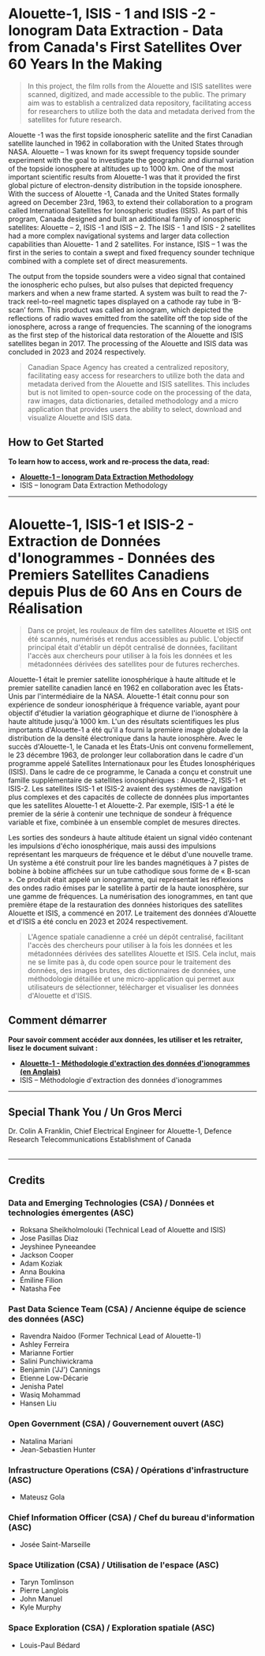 
# Alouette-1, ISIS - 1 and ISIS -2 - Ionogram Data Extraction - Data from Canada's First Satellites Over 60 Years In the Making

> In this project, the film rolls from the Alouette and ISIS satellites were scanned, digitized, and made accessible to the public. The primary aim was to establish a centralized data repository, facilitating access for researchers to utilize both the data and metadata derived from the satellites for future research.

Alouette -1 was the first topside ionospheric satellite and the first Canadian satellite launched in 1962 in collaboration with the United States through NASA. Alouette – 1 was known for its swept frequency topside sounder experiment with the goal to investigate the geographic and diurnal variation of the topside ionosphere at altitudes up to 1000 km. One of the most important scientific results from Alouette-1 was that it provided the first global picture of electron-density distribution in the topside ionosphere. With the success of Alouette -1, Canada and the United States formally agreed on December 23rd, 1963, to extend their collaboration to a program called International Satellites for Ionospheric studies (ISIS). As part of this program, Canada designed and built an additional family of ionospheric satellites: Alouette – 2, ISIS -1 and ISIS – 2. The ISIS - 1 and ISIS - 2 satellites had a more complex navigational systems and larger data collection capabilities than Alouette- 1 and 2 satellites. For instance, ISIS – 1 was the first in the series to contain a swept and fixed frequency sounder technique combined with a complete set of direct measurements.

The output from the topside sounders were a video signal that contained the ionospheric echo pulses, but also pulses that depicted frequency markers and when a new frame started. A system was built to read the 7-track reel-to-reel magnetic tapes displayed on a cathode ray tube in ‘B-scan’ form. This product was called an ionogram, which depicted the reflections of radio waves emitted from the satellite off the top side of the ionosphere, across a range of frequencies. The scanning of the ionograms as the first step of the historical data restoration of the Alouette and ISIS satellites began in 2017. The processing of the Alouette 
 and ISIS data was concluded in 2023 and 2024 respectively. 

> Canadian Space Agency has created a centralized repository, facilitating easy access for researchers to utilize both the data and metadata derived from the Alouette and ISIS satellites. This includes but is not limited to open-source code on the processing of the data, raw images, data dictionaries, detailed methodology and a micro application that provides users the ability to select, download and visualize Alouette and ISIS data.


## How to Get Started
**To learn how to access, work and re-process the data, read:**

- [**Alouette-1 – Ionogram Data Extraction Methodology**](https://github.com/asc-csa/Alouette_extract/blob/working/documentation/Alouette-1%20-%20Ionogram%20Data%20Extraction%20Methodology-latest_ver.pdf)
- ISIS – Ionogram Data Extraction Methodology
  
---

# Alouette-1, ISIS-1 et ISIS-2 - Extraction de Données d'Ionogrammes - Données des Premiers Satellites Canadiens depuis Plus de 60 Ans en Cours de Réalisation

> Dans ce projet, les rouleaux de film des satellites Alouette et ISIS ont été scannés, numérisés et rendus accessibles au public. L'objectif principal était d'établir un dépôt centralisé de données, facilitant l'accès aux chercheurs pour utiliser à la fois les données et les métadonnées dérivées des satellites pour de futures recherches.

Alouette-1 était le premier satellite ionosphérique à haute altitude et le premier satellite canadien lancé en 1962 en collaboration avec les États-Unis par l'intermédiaire de la NASA. Alouette-1 était connu pour son expérience de sondeur ionosphérique à fréquence variable, ayant pour objectif d'étudier la variation géographique et diurne de l'ionosphère à haute altitude jusqu'à 1000 km. L'un des résultats scientifiques les plus importants d'Alouette-1 a été qu'il a fourni la première image globale de la distribution de la densité électronique dans la haute ionosphère. Avec le succès d'Alouette-1, le Canada et les États-Unis ont convenu formellement, le 23 décembre 1963, de prolonger leur collaboration dans le cadre d'un programme appelé Satellites Internationaux pour les Études Ionosphériques (ISIS). Dans le cadre de ce programme, le Canada a conçu et construit une famille supplémentaire de satellites ionosphériques : Alouette-2, ISIS-1 et ISIS-2. Les satellites ISIS-1 et ISIS-2 avaient des systèmes de navigation plus complexes et des capacités de collecte de données plus importantes que les satellites Alouette-1 et Alouette-2. Par exemple, ISIS-1 a été le premier de la série à contenir une technique de sondeur à fréquence variable et fixe, combinée à un ensemble complet de mesures directes.

Les sorties des sondeurs à haute altitude étaient un signal vidéo contenant les impulsions d'écho ionosphérique, mais aussi des impulsions représentant les marqueurs de fréquence et le début d'une nouvelle trame. Un système a été construit pour lire les bandes magnétiques à 7 pistes de bobine à bobine affichées sur un tube cathodique sous forme de « B-scan ». Ce produit était appelé un ionogramme, qui représentait les réflexions des ondes radio émises par le satellite à partir de la haute ionosphère, sur une gamme de fréquences. La numérisation des ionogrammes, en tant que première étape de la restauration des données historiques des satellites Alouette et ISIS, a commencé en 2017. Le traitement des données d'Alouette et d'ISIS a été conclu en 2023 et 2024 respectivement.

> L'Agence spatiale canadienne a créé un dépôt centralisé, facilitant l'accès des chercheurs pour utiliser à la fois les données et les métadonnées dérivées des satellites Alouette et ISIS. Cela inclut, mais ne se limite pas à, du code open source pour le traitement des données, des images brutes, des dictionnaires de données, une méthodologie détaillée et une micro-application qui permet aux utilisateurs de sélectionner, télécharger et visualiser les données d'Alouette et d'ISIS.


## Comment démarrer

**Pour savoir comment accéder aux données, les utiliser et les retraiter, lisez le document suivant :**

- [**Alouette-1 - Méthodologie d'extraction des données d'ionogrammes (en Anglais)**](https://github.com/asc-csa/Alouette_extract/blob/working/documentation/Alouette-1%20-%20Ionogram%20Data%20Extraction%20Methodology-latest_ver.pdf)
- ISIS – Méthodologie d'extraction des données d'ionogrammes

---

## Special Thank You / Un Gros Merci
Dr. Colin A Franklin, Chief Electrical Engineer for Alouette-1, Defence Research Telecommunications Establishment of Canada
<br>
<br>

---

## Credits
### Data and Emerging Technologies (CSA) / Données et technologies émergentes (ASC) 
- Roksana Sheikholmolouki (Technical Lead of Alouette and ISIS)
- Jose Pasillas Diaz
- Jeyshinee Pyneeandee
- Jackson Cooper
- Adam Koziak
- Anna Boukina
- Émiline Filion
- Natasha Fee

### Past Data Science Team (CSA) / Ancienne équipe de science des données (ASC)
- Ravendra Naidoo (Former Technical Lead of Alouette-1)
- Ashley Ferreira
- Marianne Fortier
- Salini Punchiwickrama
- Benjamin ('JJ') Cannings
-  Etienne Low-Décarie 
- Jenisha Patel  
- Wasiq Mohammad
- Hansen Liu

### Open Government (CSA) / Gouvernement ouvert (ASC)
- Natalina Mariani
- Jean-Sebastien Hunter

### Infrastructure Operations (CSA) / Opérations d'infrastructure (ASC)
- Mateusz Gola

### Chief Information Officer (CSA) / Chef du bureau d'information (ASC)
- Josée Saint-Marseille

### Space Utilization (CSA) / Utilisation de l'espace (ASC)
- Taryn Tomlinson
- Pierre Langlois
- John Manuel
- Kyle Murphy

### Space Exploration (CSA) / Exploration spatiale (ASC)
- Louis-Paul Bédard








